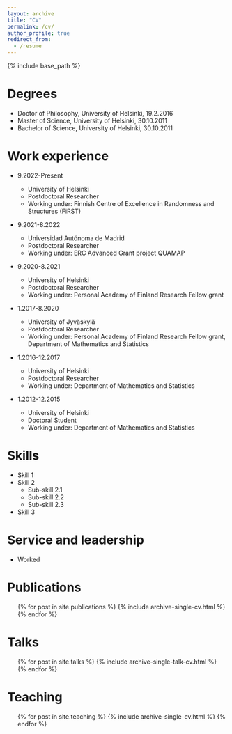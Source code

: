 ```yaml
---
layout: archive
title: "CV"
permalink: /cv/
author_profile: true
redirect_from:
  - /resume
---
```


{% include base_path %}

Degrees
======
* Doctor of Philosophy, University of Helsinki, 19.2.2016
* Master of Science, University of Helsinki, 30.10.2011
* Bachelor of Science, University of Helsinki, 30.10.2011

Work experience
======
* 9.2022-Present
  * University of Helsinki
  * Postdoctoral Researcher
  * Working under: Finnish Centre of Excellence in Randomness and Structures (FiRST)

* 9.2021-8.2022
  * Universidad Autónoma de Madrid
  * Postdoctoral Researcher
  * Working under: ERC Advanced Grant project QUAMAP

* 9.2020-8.2021
  * University of Helsinki
  * Postdoctoral Researcher
  * Working under: Personal Academy of Finland Research Fellow grant

* 1.2017-8.2020
  * University of Jyväskylä
  * Postdoctoral Researcher
  * Working under: Personal Academy of Finland Research Fellow grant, Department of Mathematics and Statistics
  
* 1.2016-12.2017
  * University of Helsinki
  * Postdoctoral Researcher
  * Working under: Department of Mathematics and Statistics
  
* 1.2012-12.2015
  * University of Helsinki
  * Doctoral Student
  * Working under: Department of Mathematics and Statistics
  
Skills
======
* Skill 1
* Skill 2
  * Sub-skill 2.1
  * Sub-skill 2.2
  * Sub-skill 2.3
* Skill 3

Service and leadership
======
* Worked

Publications
======
  <ul>{% for post in site.publications %}
    {% include archive-single-cv.html %}
  {% endfor %}</ul>
  
Talks
======
  <ul>{% for post in site.talks %}
    {% include archive-single-talk-cv.html %}
  {% endfor %}</ul>
  
Teaching
======
  <ul>{% for post in site.teaching %}
    {% include archive-single-cv.html %}
  {% endfor %}</ul>
